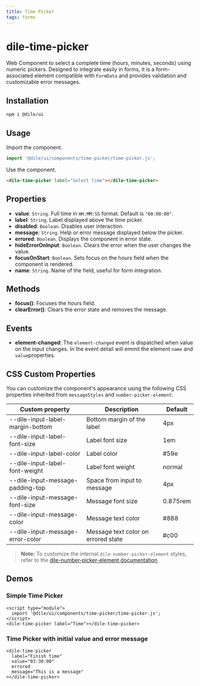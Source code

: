 ```yaml
---
title: Time Picker
tags: forms
---
```


# dile-time-picker

Web Component to select a complete time (hours, minutes, seconds) using numeric pickers. Designed to integrate easily in forms, it is a form-associated element compatible with `FormData` and provides validation and customizable error messages.

## Installation

```bash
npm i @dile/ui
```

## Usage

Import the component.

```javascript
import '@dile/ui/components/time-picker/time-picker.js';
```

Use the component.

```html
<dile-time-picker label="Select time"></dile-time-picker>
```

## Properties

* **value**: `String`. Full time in `HH:MM:SS` format. Default is `"00:00:00"`.
* **label**: `String`. Label displayed above the time picker.
* **disabled**: `Boolean`. Disables user interaction.
* **message**: `String`. Help or error message displayed below the picker.
* **errored**: `Boolean`. Displays the component in error state.
* **hideErrorOnInput**: `Boolean`. Clears the error when the user changes the value.
* **focusOnStart**: `Boolean`. Sets focus on the hours field when the component is rendered.
* **name**: `String`. Name of the field, useful for form integration.


## Methods

* **focus()**: Focuses the hours field.
* **clearError()**: Clears the error state and removes the message.

## Events

- **element-changed**:  The ```element-changed``` event is dispatched when value on the input changes. In the event detail will emmit the element ```name``` and ```value```properties.

## CSS Custom Properties

You can customize the component's appearance using the following CSS properties inherited from `messageStyles` and `number-picker-element`:

| Custom property                  | Description                | Default |
| -------------------------------- | -------------------------- | ------- |
--dile-input-label-margin-bottom | Bottom margin of the label | 4px    
--dile-input-label-font-size     | Label font size            | 1em    
--dile-input-label-color         | Label color                | #59e   
--dile-input-label-font-weight   | Label font weight          | normal 
--dile-input-message-padding-top | Space from input to message | 4px
--dile-input-message-font-size | Message font size | 0.875rem
--dile-input-message-color | Message text color | #888
--dile-input-message-error-color | Message text color on errored state | #c00

> **Note:** To customize the internal `dile-number-picker-element` styles, refer to the [dile-number-picker-element documentation](/components/dile-number-picker/).

## Demos

### Simple Time Picker

```html:preview
<script type="module">
  import '@dile/ui/components/time-picker/time-picker.js';
</script>
<dile-time-picker label="Time"></dile-time-picker>
```

### Time Picker with initial value and error message

```html:preview
<dile-time-picker 
  label="Finish time"
  value="03:30:00"
  errored
  message="This is a message"
></dile-time-picker>
```
